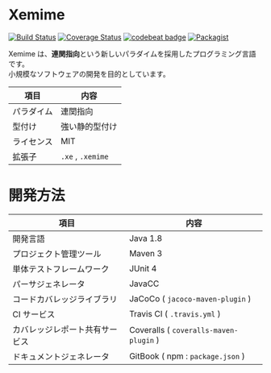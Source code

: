 # Xemime

[![Build Status](https://travis-ci.org/xemime-lang/xemime.svg?branch=master)](https://travis-ci.org/xemime-lang/xemime) [![Coverage Status](https://coveralls.io/repos/github/xemime-lang/xemime/badge.svg?branch=master)](https://coveralls.io/github/xemime-lang/xemime?branch=master) [![codebeat badge](https://codebeat.co/badges/8cc9d722-472d-4463-92bb-9a0c12da0e77)](https://codebeat.co/projects/github-com-xemime-lang-xemime-master)  [![Packagist](https://img.shields.io/packagist/l/doctrine/orm.svg)]()

Xemime は、**連関指向**という新しいパラダイムを採用したプログラミング言語です。<br>
小規模なソフトウェアの開発を目的としています。

| 項目 | 内容 |
| --- | --- |
| パラダイム | 連関指向 |
| 型付け | 強い静的型付け |
| ライセンス | MIT |
| 拡張子 | ``.xe`` , ``.xemime`` |

# 開発方法

| 項目 | 内容 |
| ---- | ---- |
| 開発言語 | Java 1.8 |
| プロジェクト管理ツール | Maven 3 |
| 単体テストフレームワーク | JUnit 4 |
| パーサジェネレータ | JavaCC |
| コードカバレッジライブラリ | JaCoCo ( ``jacoco-maven-plugin`` ) |
| CI サービス | Travis CI ( ``.travis.yml`` ) |
| カバレッジレポート共有サービス | Coveralls ( ``coveralls-maven-plugin`` ) |
| ドキュメントジェネレータ | GitBook ( npm : ``package.json`` ) |
